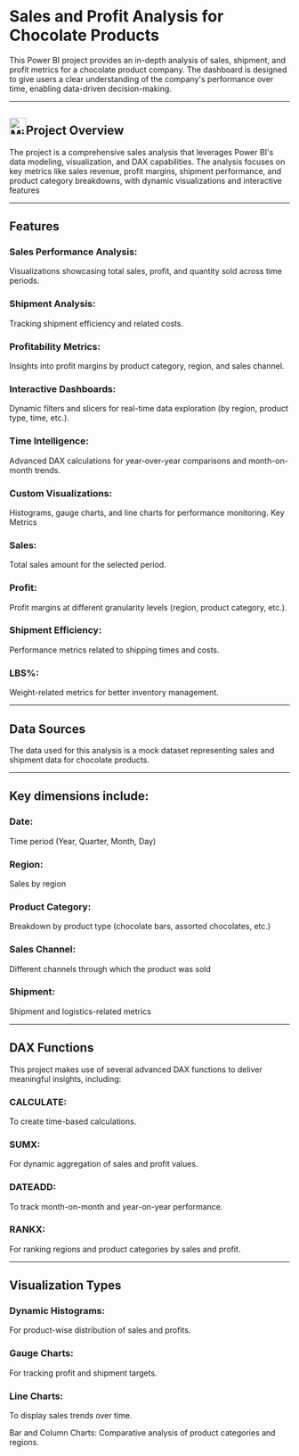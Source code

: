 # **Sales and Profit Analysis for Chocolate Products**

This Power BI project provides an in-depth analysis of sales, shipment, and profit metrics for a chocolate product company. The dashboard is designed to give users a clear understanding of the company's performance over time, enabling data-driven decision-making.

---
## </a><img src="https://upload.wikimedia.org/wikipedia/commons/thumb/c/cf/New_Power_BI_Logo.svg/600px-New_Power_BI_Logo.svg.png?20210102182532" alt="Microsoft Power BI" width="30" height="30">Project Overview


The project is a comprehensive sales analysis that leverages Power BI's data modeling, visualization, and DAX capabilities. The analysis focuses on key metrics like sales revenue, profit margins, shipment performance, and product category breakdowns, with dynamic visualizations and interactive features

---

## Features

### Sales Performance Analysis: 

Visualizations showcasing total sales, profit, and quantity sold across time periods.

### Shipment Analysis:

Tracking shipment efficiency and related costs.

### Profitability Metrics:

Insights into profit margins by product category, region, and sales channel.

### Interactive Dashboards:

Dynamic filters and slicers for real-time data exploration (by region, product type, time, etc.).

### Time Intelligence:

Advanced DAX calculations for year-over-year comparisons and month-on-month trends.

### Custom Visualizations:

Histograms, gauge charts, and line charts for performance monitoring.
Key Metrics

### Sales: 

Total sales amount for the selected period.

### Profit:

Profit margins at different granularity levels (region, product category, etc.).

### Shipment Efficiency: 

Performance metrics related to shipping times and costs.

### LBS%:

Weight-related metrics for better inventory management.

---
## Data Sources

The data used for this analysis is a mock dataset representing sales and shipment data for chocolate products. 

---
## Key dimensions include:

### Date:

Time period (Year, Quarter, Month, Day)

### Region: 

Sales by region

### Product Category: 

Breakdown by product type (chocolate bars, assorted chocolates, etc.)

### Sales Channel: 

Different channels through which the product was sold

### Shipment:

Shipment and logistics-related metrics

---

## DAX Functions
This project makes use of several advanced DAX functions to deliver meaningful insights, including:

### CALCULATE: 

To create time-based calculations.

### SUMX:

For dynamic aggregation of sales and profit values.

### DATEADD:

To track month-on-month and year-on-year performance.

### RANKX: 

For ranking regions and product categories by sales and profit.

---

## Visualization Types

### Dynamic Histograms: 

For product-wise distribution of sales and profits.

### Gauge Charts: 

For tracking profit and shipment targets.

### Line Charts: 

To display sales trends over time.

Bar and Column Charts: Comparative analysis of product categories and regions.


